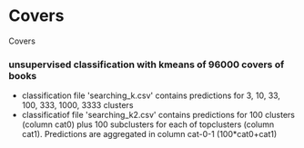 # Covers
Covers

### unsupervised classification with kmeans of 96000 covers of books
- classification file 'searching_k.csv' contains predictions for 3, 10, 33, 100, 333, 1000, 3333 clusters
- classificatiof file 'searching_k2.csv' contains predictions for 100 clusters (column cat0) plus 100 subclusters for each of topclusters (column cat1). Predictions are aggregated in column cat-0-1 (100*cat0+cat1)
